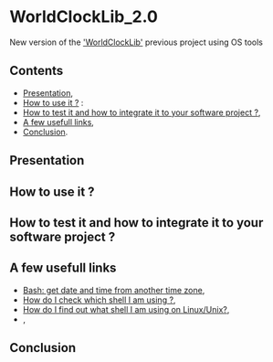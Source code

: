 # WorldClockLib_2.0

New version of the ['WorldClockLib'](https://github.com/Vicken-Ghoubiguian/WorldClockLib) previous project using OS tools

## Contents

* [Presentation](#presentation),
* [How to use it ?](#how_to_use_it) :
* [How to test it and how to integrate it to your software project ?](#how_to_test_it_and_integrate_it),
* [A few usefull links](#a_few_usefull_links),
* [Conclusion](#conclusion).

<a name="presentation"></a>
## Presentation

<a name="how_to_use_it"></a>
## How to use it ?

<a name="how_to_test_it_and_integrate_it"></a>
## How to test it and how to integrate it to your software project ?

<a name="a_few_usefull_links"></a>
## A few usefull links

* [Bash: get date and time from another time zone](https://stackoverflow.com/questions/26802201/bash-get-date-and-time-from-another-time-zone),
* [How do I check which shell I am using ?](https://askubuntu.com/questions/590899/how-do-i-check-which-shell-i-am-using),
* [How do I find out what shell I am using on Linux/Unix?](https://www.cyberciti.biz/tips/how-do-i-find-out-what-shell-im-using.html),
* [](),

<a name="conclusion"></a>
## Conclusion
